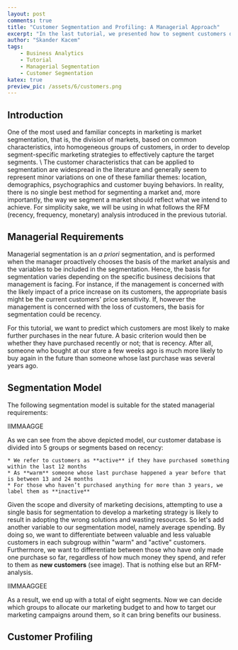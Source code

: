 ```yaml
---
layout: post
comments: true
title: "Customer Segmentation and Profiling: A Managerial Approach"
excerpt: "In the last tutorial, we presented how to segment customers databases using hierarchical cluster analysis. The approach is quite simple and does not require any parameters other than the number of clusters we want to obtain. However, in practice, this method is not very efficient, as we have no control over how the clusters are formed.  And what is the point of segmentation, if we do not understand how the segments differ or if we cannot treat each market segment appropriately. In this tutorial, we will develop a non-statistical segmentation also known as managerial segmentation."
author: "Skander Kacem"
tags: 
    - Business Analytics
    - Tutorial
    - Managerial Segmentation
    - Customer Segmentation
katex: true
preview_pic: /assets/6/customers.png
---
```


## Introduction

One of the most used and familiar concepts in marketing is market segmentation, that is, the division of markets, based on common characteristics, into homogeneous groups of customers, in order to develop segment-specific marketing strategies to effectively capture the target segments. \\ 
The customer characteristics that can be applied to segmentation are widespread in the literature and generally seem to represent minor variations on one of these familiar themes: location, demographics, psychographics and customer buying behaviors. In reality, there is no single best method for segmenting a market and, more importantly, the way we segment a market should reflect what we intend to achieve. For simplicity sake, we will be using in what follows the RFM (recency, frequency, monetary) analysis introduced in the previous tutorial. 


## Managerial Requirements

Managerial segmentation is an *a priori* segmentation, and is performed when the manager proactively chooses the basis of the market analysis and the variables to be included in the segmentation. Hence, the basis for segmentation varies depending on the specific business decisions that management is facing. For instance, if the management is concerned with the likely impact of a price increase on its customers, the appropriate basis might be the current customers' price sensitivity. If, however the management is concerned with the loss of customers, the basis for segmentation could be recency.

For this tutorial, we want to predict which customers are most likely to make further purchases in the near future. A basic criterion would then be whether they have purchased recently or not; that is recency. After all, someone who bought at our store a few weeks ago is much more likely to buy again in the future than someone whose last purchase was several years ago.

## Segmentation Model

The following segmentation model is suitable for the stated managerial requirements:

IIMMAAGGE

As we can see from the above depicted model, our customer database is divided into 5 groups or segments based on recency:

    * We refer to customers as **active** if they have purchased something within the last 12 months
    * As **warm** someone whose last purchase happened a year before that is between 13 and 24 months
    * For those who haven’t purchased anything for more than 3 years, we label them as **inactive**
  
Given the scope and diversity of marketing decisions, attempting to use a single basis for segmentation to develop a marketing strategy is likely to result in adopting the wrong solutions and wasting resources. So let's add another variable to our segmentation model, namely average spending. By doing so, we want to differentiate between valuable and less valuable customers in each subgroup within "warm" and "active" customers. Furthermore, we want to differentiate between those who have only made one purchase so far, regardless of how much money they spend, and refer to them as **new customers** (see image). That is nothing else but an RFM-analysis.


IIMMAAGGEE


As a result, we end up with a total of eight segments. Now we can decide which groups to allocate our marketing budget to and how to target our marketing campaigns around them, so it can bring benefits our business.

## Customer Profiling

